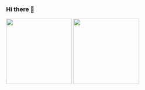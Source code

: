 ### Hi there 👋

<!--
**AngelloVictor/AngelloVictor** is a ✨ _special_ ✨ repository because its `README.md` (this file) appears on your GitHub profile.

Here are some ideas to get you started:

- 🔭 I’m currently working on ...
- 🌱 I’m currently learning ...
- 👯 I’m looking to collaborate on ...
- 🤔 I’m looking for help with ...
- 💬 Ask me about ...
- 📫 How to reach me: ...
- 😄 Pronouns: ...
- ⚡ Fun fact: ...

-->

<div>
<img height="180em" margin="10px" src="https://github-readme-stats.vercel.app/api?username=angellovictor&show_icons=true&theme=github_dark&show_icons=true&hide_border=true">

<img height="180em"  margin="10px"  src="https://github-readme-stats.vercel.app/api/top-langs/?username=angellovictor&layout=compact&theme=github_dark&show_icons=true&hide_border=true">
</div>
